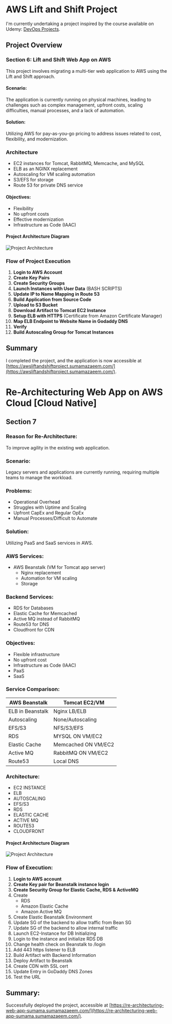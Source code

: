 # AWS Lift and Shift Project

I'm currently undertaking a project inspired by the course available on Udemy: [DevOps Projects](https://www.udemy.com/course/devopsprojects/).

## Project Overview

### Section 6: Lift and Shift Web App on AWS

This project involves migrating a multi-tier web application to AWS using the Lift and Shift approach.

#### Scenario:

The application is currently running on physical machines, leading to challenges such as complex management, upfront costs, scaling difficulties, manual processes, and a lack of automation.

#### Solution:

Utilizing AWS for pay-as-you-go pricing to address issues related to cost, flexibility, and modernization.

### Architecture

- EC2 instances for Tomcat, RabbitMQ, Memcache, and MySQL
- ELB as an NGINX replacement
- Autoscaling for VM scaling automation
- S3/EFS for storage
- Route 53 for private DNS service

#### Objectives:

- Flexibility
- No upfront costs
- Effective modernization
- Infrastructure as Code (IAAC)

#### Project Architecture Diagram

![Project Architecture](/week4/image1.png)

### Flow of Project Execution

1. **Login to AWS Account**
2. **Create Key Pairs**
3. **Create Security Groups**
4. **Launch Instances with User Data** (BASH SCRIPTS)
5. **Update IP to Name Mapping in Route 53**
6. **Build Application from Source Code**
7. **Upload to S3 Bucket**
8. **Download Artifact to Tomcat EC2 Instance**
9. **Setup ELB with HTTPS** (Certificate from Amazon Certificate Manager)
10. **Map ELB Endpoint to Website Name in Godaddy DNS**
11. **Verify**
12. **Build Autoscaling Group for Tomcat Instances**

## Summary

I completed the project, and the application is now accessible at [https://awsliftandshiftproject.sumamazaeem.com/](https://awsliftandshiftproject.sumamazaeem.com/).



# Re-Architecturing Web App on AWS Cloud [Cloud Native]

## Section 7

### Reason for Re-Architecture:

To improve agility in the existing web application.

### Scenario:

Legacy servers and applications are currently running, requiring multiple teams to manage the workload.

### Problems:

- Operational Overhead
- Struggles with Uptime and Scaling
- Upfront CapEx and Regular OpEx
- Manual Processes/Difficult to Automate

### Solution:

Utilizing PaaS and SaaS services in AWS.

### AWS Services:

- AWS Beanstalk (VM for Tomcat app server)
  - Nginx replacement
  - Automation for VM scaling
  - Storage

### Backend Services:

- RDS for Databases
- Elastic Cache for Memcached
- Active MQ instead of RabbitMQ
- Route53 for DNS
- Cloudfront for CDN

### Objectives:

- Flexible infrastructure
- No upfront cost
- Infrastructure as Code (IAAC)
- PaaS
- SaaS

### Service Comparison:

| AWS Beanstalk            | Tomcat EC2/VM                |
|--------------------------|------------------------------|
| ELB in Beanstalk         | Nginx LB/ELB                 |
| Autoscaling              | None/Autoscaling             |
| EFS/S3                    | NFS/S3/EFS                   |
| RDS                      | MYSQL ON VM/EC2               |
| Elastic Cache            | Memcached ON VM/EC2           |
| Active MQ                | RabbitMQ ON VM/EC2            |
| Route53                  | Local DNS                    |

### Architecture:

- EC2 INSTANCE
- ELB
- AUTOSCALING
- EFS/S3
- RDS
- ELASTIC CACHE
- ACTIVE MQ
- ROUTE53
- CLOUDFRONT

#### Project Architecture Diagram

![Project Architecture](/week4/image2.png)

### Flow of Execution:

1. **Login to AWS account**
2. **Create Key pair for Beanstalk instance login**
3. **Create Security Group for Elastic Cache, RDS & ActiveMQ**
4. Create
    - RDS
    - Amazon Elastic Cache
    - Amazon Active MQ
5. Create Elastic Beanstalk Environment
6. Update SG of the backend to allow traffic from Bean SG
7. Update SG of the backend to allow internal traffic
8. Launch EC2-Instance for DB Initializing
9. Login to the instance and initialize RDS DB
10. Change health check on Beanstalk to /login
11. Add 443 https listener to ELB
12. Build Artifact with Backend Information
13. Deploy Artifact to Beanstalk
14. Create CDN with SSL cert
15. Update Entry in GoDaddy DNS Zones
16. Test the URL

## Summary:

Successfully deployed the project, accessible at [https://re-architecturing-web-app-sumama.sumamazaeem.com/](https://re-architecturing-web-app-sumama.sumamazaeem.com/).
